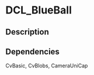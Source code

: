 DCL_BlueBall
============

Description
-----------


Dependencies
------------
CvBasic,
CvBlobs,
CameraUniCap
